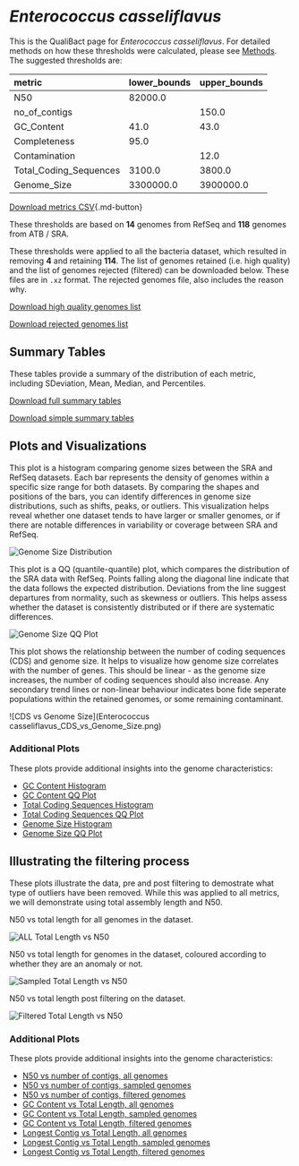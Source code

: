 # *Enterococcus casseliflavus*

This is the QualiBact page for *Enterococcus casseliflavus*. For detailed methods on how these thresholds were calculated, please see [Methods](../../methods.md).
The suggested thresholds are: 

| metric                 | lower_bounds   | upper_bounds   |
|:-----------------------|:---------------|:---------------|
| N50                    | 82000.0        |                |
| no_of_contigs          |                | 150.0          |
| GC_Content             | 41.0           | 43.0           |
| Completeness           | 95.0           |                |
| Contamination          |                | 12.0           |
| Total_Coding_Sequences | 3100.0         | 3800.0         |
| Genome_Size            | 3300000.0      | 3900000.0      |

[Download metrics CSV](Enterococcus_casseliflavus_metrics.csv){.md-button}


These thresholds are based on **14** genomes from RefSeq and **118** genomes from ATB / SRA.

These thresholds were applied to all the bacteria dataset, which resulted in removing **4** and retaining **114**.
The list of genomes retained (i.e. high quality) and the list of genomes rejected (filtered) can be downloaded below. These files are in `.xz` format. The rejected genomes file, also includes the reason why.

[Download high quality genomes list](Enterococcus_casseliflavus_high_quality_genomes.csv.xz)


[Download rejected genomes list](Enterococcus_casseliflavus_filtered_out_genomes.csv.xz)



## Summary Tables
These tables provide a summary of the distribution of each metric, including SDeviation, Mean, Median, and Percentiles.

[Download full summary tables](summary.csv)

[Download simple summary tables](selected_summary.csv)

## Plots and Visualizations

This plot is a histogram comparing genome sizes between the SRA and RefSeq datasets. Each bar represents the density of genomes within a specific size range for both datasets. By comparing the shapes and positions of the bars, you can identify differences in genome size distributions, such as shifts, peaks, or outliers. This visualization helps reveal whether one dataset tends to have larger or smaller genomes, or if there are notable differences in variability or coverage between SRA and RefSeq.

![Genome Size Distribution](Genome_Size_refseq_histogram_kde.png)

This plot is a QQ (quantile-quantile) plot, which compares the distribution of the SRA data with RefSeq. Points falling along the diagonal line indicate that the data follows the expected distribution. Deviations from the line suggest departures from normality, such as skewness or outliers. This helps assess whether the dataset is consistently distributed or if there are systematic differences.

![Genome Size QQ Plot](Genome_Size_refseq_qqplot.png)

This plot shows the relationship between the number of coding sequences (CDS) and genome size. It helps to visualize how genome size correlates with the number of genes. This should be linear - as the genome size increases, the number of coding sequences should also increase. Any secondary trend lines or non-linear behaviour indicates bone fide seperate populations within the retained genomes, or some remaining contaminant. 

![CDS vs Genome Size](Enterococcus casseliflavus_CDS_vs_Genome_Size.png)

### Additional Plots

These plots provide additional insights into the genome characteristics:

- [GC Content Histogram](GC_Content_refseq_histogram_kde.png)
- [GC Content QQ Plot](GC_Content_refseq_qqplot.png)
- [Total Coding Sequences Histogram](Total_Coding_Sequences_refseq_histogram_kde.png)
- [Total Coding Sequences QQ Plot](Total_Coding_Sequences_refseq_qqplot.png)
- [Genome Size Histogram](Genome_Size_refseq_histogram_kde.png)
- [Genome Size QQ Plot](Genome_Size_refseq_qqplot.png)
## Illustrating the filtering process
These plots illustrate the data, pre and post filtering to demostrate what type of outliers have been removed. While this was applied to all metrics, we will demonstrate using total assembly length and N50.

N50 vs total length for all genomes in the dataset.

![ALL Total Length vs N50](Enterococcus_casseliflavus_all_total_length_N50.png)

N50 vs total length for genomes in the dataset, coloured according to whether they are an anomaly or not.

![Sampled Total Length vs N50](Enterococcus_casseliflavus_sample_total_length_N50.png)

N50 vs total length post filtering on the dataset.

![Filtered Total Length vs N50](Enterococcus_casseliflavus_filt_total_length_N50.png)

### Additional Plots

These plots provide additional insights into the genome characteristics:

- [N50 vs number of contigs, all genomes](Enterococcus_casseliflavus_all_N50_number.png)
- [N50 vs number of contigs, sampled genomes](Enterococcus_casseliflavus_sample_N50_number.png)
- [N50 vs number of contigs, filtered genomes](Enterococcus_casseliflavus_filt_N50_number.png)
- [GC Content vs Total Length, all genomes](Enterococcus_casseliflavus_all_total_length_GC_Content.png)
- [GC Content vs Total Length, sampled genomes](Enterococcus_casseliflavus_sample_total_length_GC_Content.png)
- [GC Content vs Total Length, filtered genomes](Enterococcus_casseliflavus_filt_total_length_GC_Content.png)
- [Longest Contig vs Total Length, all genomes](Enterococcus_casseliflavus_all_total_length_longest.png)
- [Longest Contig vs Total Length, sampled genomes](Enterococcus_casseliflavus_sample_total_length_longest.png)
- [Longest Contig vs Total Length, filtered genomes](Enterococcus_casseliflavus_filt_total_length_longest.png)
